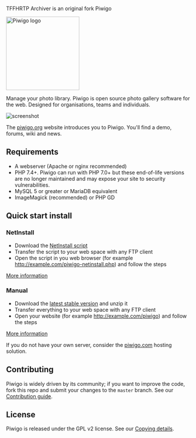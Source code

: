 TFFHRTP Archiver is an original fork Piwigo

<img src="https://piwigo.org/plugins/piwigo-piwigodotorg/images/piwigo.org.svg" width="200" alt="Piwigo logo">

Manage your photo library. Piwigo is open source photo gallery software for the web. Designed for organisations, teams and individuals.

![screenshot](https://piwigo.org/screenshots/github-screenshot-2.10.jpg)

The [piwigo.org](https://piwigo.org) website introduces you to Piwigo. You'll find a demo, forums, wiki and news.
 
## Requirements

 * A webserver (Apache or nginx recommended)
 * PHP 7.4+. Piwigo can run with PHP 7.0+ but these end-of-life versions are no longer maintained and may expose your site to security vulnerabilities.
 * MySQL 5 or greater or MariaDB equivalent
 * ImageMagick (recommended) or PHP GD

## Quick start install

### NetInstall

 * Download the [NetInstall script](https://piwigo.org/download/dlcounter.php?code=netinstall)
 * Transfer the script to your web space with any FTP client
 * Open the script in you web browser (for example http://example.com/piwigo-netinstall.php) and follow the steps

[More information](https://piwigo.org/guides/install/netinstall)

### Manual

 * Download the [latest stable version](https://piwigo.org/download/dlcounter.php?code=latest) and unzip it
 * Transfer everything to your web space with any FTP client
 * Open your website (for example http://example.com/piwigo) and follow the steps

[More information](https://piwigo.org/guides/install/manual)

If you do not have your own server, consider the [piwigo.com](https://piwigo.com/) hosting solution.

## Contributing

Piwigo is widely driven by its community; if you want to improve the code, fork this repo and submit your changes to the `master` branch. See our [Contribution guide](https://github.com/Piwigo/Piwigo/blob/master/docs/CONTRIBUTING.md).

## License

Piwigo is released under the GPL v2 license. See our [Copying details](https://github.com/Piwigo/Piwigo/blob/master/COPYING.txt).
